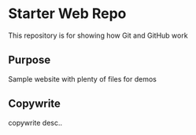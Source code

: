 # Starter Web Repo

This repository is for showing how Git and GitHub work

## Purpose

Sample website with plenty of files for demos

## Copywrite

copywrite desc..


